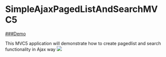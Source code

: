 # SimpleAjaxPagedListAndSearchMVC5

[###Demo](http://ajaxpagination.azurewebsites.net/)

This MVC5 application will demonstrate how to create pagedlist and search functionality in Ajax way
![](https://raw.github.com/ungleng/SimpleAjaxPagedListAndSearchMVC5/master/screenshot/screenshot.png)
